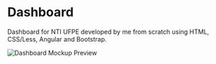 # Dashboard
Dashboard for NTI UFPE developed by me from scratch using HTML, CSS/Less, Angular and Bootstrap. 

![Dashboard Mockup Preview](https://user-images.githubusercontent.com/7035659/27163287-bba37b48-515c-11e7-9de9-0f8faff7ff06.png)
